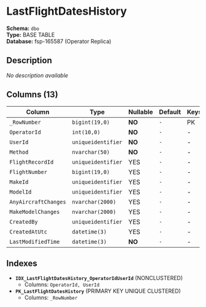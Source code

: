 # LastFlightDatesHistory

**Schema:** `dbo`  
**Type:** BASE TABLE  
**Database:** fsp-165587 (Operator Replica)

## Description

*No description available*

## Columns (13)

| Column | Type | Nullable | Default | Keys | Description |
|--------|------|----------|---------|------|-------------|
| `_RowNumber` | `bigint(19,0)` | **NO** | `-` | PK | - |
| `OperatorId` | `int(10,0)` | **NO** | `-` | - | - |
| `UserId` | `uniqueidentifier` | **NO** | `-` | - | - |
| `Method` | `nvarchar(50)` | **NO** | `-` | - | - |
| `FlightRecordId` | `uniqueidentifier` | YES | `-` | - | - |
| `FlightNumber` | `bigint(19,0)` | YES | `-` | - | - |
| `MakeId` | `uniqueidentifier` | YES | `-` | - | - |
| `ModelId` | `uniqueidentifier` | YES | `-` | - | - |
| `AnyAircraftChanges` | `nvarchar(2000)` | YES | `-` | - | - |
| `MakeModelChanges` | `nvarchar(2000)` | YES | `-` | - | - |
| `CreatedBy` | `uniqueidentifier` | YES | `-` | - | - |
| `CreatedAtUtc` | `datetime(3)` | YES | `-` | - | - |
| `LastModifiedTime` | `datetime(3)` | **NO** | `-` | - | - |

## Indexes

- **`IDX_LastFlightDatesHistory_OperatorIdUserId`** (NONCLUSTERED)
  - Columns: `OperatorId, UserId`
- **`PK_LastFlightDatesHistory`** (PRIMARY KEY UNIQUE CLUSTERED)
  - Columns: `_RowNumber`
